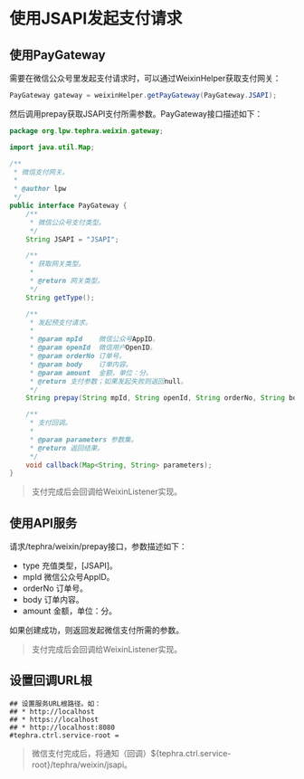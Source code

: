 # 使用JSAPI发起支付请求

## 使用PayGateway

需要在微信公众号里发起支付请求时，可以通过WeixinHelper获取支付网关：
```java
PayGateway gateway = weixinHelper.getPayGateway(PayGateway.JSAPI);
```
然后调用prepay获取JSAPI支付所需参数。PayGateway接口描述如下：
```java
package org.lpw.tephra.weixin.gateway;

import java.util.Map;

/**
 * 微信支付网关。
 *
 * @author lpw
 */
public interface PayGateway {
    /**
     * 微信公众号支付类型。
     */
    String JSAPI = "JSAPI";

    /**
     * 获取网关类型。
     *
     * @return 网关类型。
     */
    String getType();

    /**
     * 发起预支付请求。
     *
     * @param mpId    微信公众号AppID。
     * @param openId  微信用户OpenID。
     * @param orderNo 订单号。
     * @param body    订单内容。
     * @param amount  金额，单位：分。
     * @return 支付参数；如果发起失败则返回null。
     */
    String prepay(String mpId, String openId, String orderNo, String body, int amount);

    /**
     * 支付回调。
     *
     * @param parameters 参数集。
     * @return 返回结果。
     */
    void callback(Map<String, String> parameters);
}
```
> 支付完成后会回调给WeixinListener实现。

## 使用API服务

请求/tephra/weixin/prepay接口，参数描述如下：
- type 充值类型，[JSAPI]。
- mpId 微信公众号AppID。
- orderNo 订单号。
- body 订单内容。
- amount 金额，单位：分。

如果创建成功，则返回发起微信支付所需的参数。

> 支付完成后会回调给WeixinListener实现。

## 设置回调URL根
```properties
## 设置服务URL根路径。如：
## * http://localhost
## * https://localhost
## * http://localhost:8080
#tephra.ctrl.service-root = 
```
> 微信支付完成后，将通知（回调）${tephra.ctrl.service-root}/tephra/weixin/jsapi。
